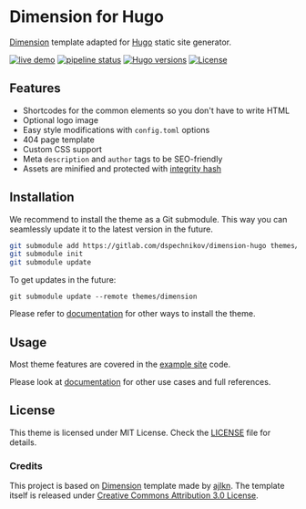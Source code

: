# Dimension for Hugo

[Dimension](https://html5up.net/dimension/) template adapted for [Hugo](https://gohugo.io/) static site generator.

[![live demo](https://img.shields.io/badge/-live%20demo-orange.svg)](https://dspechnikov.gitlab.io/dimension-hugo/)
[![pipeline status](https://gitlab.com/dspechnikov/dimension-hugo/badges/master/pipeline.svg)](https://gitlab.com/dspechnikov/dimension-hugo/commits/master)
[![Hugo versions](https://img.shields.io/badge/Hugo-0.46-blue.svg)]()
[![License](https://img.shields.io/badge/license-MIT-green.svg)](./LICENSE)

## Features

- Shortcodes for the common elements so you don't have to write HTML
- Optional logo image
- Easy style modifications with `config.toml` options
- 404 page template
- Custom CSS support
- Meta `description` and `author` tags to be SEO-friendly
- Assets are minified and protected with [integrity hash](https://developer.mozilla.org/en-US/docs/Web/Security/Subresource_Integrity)

## Installation

We recommend to install the theme as a Git submodule. This way you can seamlessly 
update it to the latest version in the future.

```bash
git submodule add https://gitlab.com/dspechnikov/dimension-hugo themes/dimension
git submodule init
git submodule update
```

To get updates in the future:
```
git submodule update --remote themes/dimension
```

Please refer to [documentation][docs] for other ways to install the theme.

## Usage

Most theme features are covered in the [example site](./exampleSite/) code.

Please look at [documentation][docs] for other use cases and full references.

## License

This theme is licensed under MIT License. Check the [LICENSE](./LICENSE) file for details.

### Credits

This project is based on [Dimension](https://html5up.net/dimension/) template made by [ajlkn](https://aj.lkn.io). The template itself is released under [Creative Commons Attribution 3.0 License](http://creativecommons.org/licenses/by/3.0/).

[docs]: https://dspechnikov.gitlab.io/dimension-hugo/#docs
